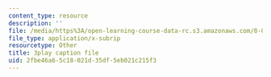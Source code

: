 ```yaml
---
content_type: resource
description: ''
file: /media/https%3A/open-learning-course-data-rc.s3.amazonaws.com/8-04-quantum-physics-i-spring-2016/2fbe46a65c18021d35df5eb021c215f3_S9RjSQro2e0.srt
file_type: application/x-subrip
resourcetype: Other
title: 3play caption file
uid: 2fbe46a6-5c18-021d-35df-5eb021c215f3
---
```

